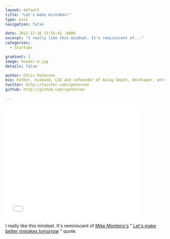 ```yaml
---
layout: default
title: "Let's make mistakes!"
type: post
navigation: false

date: 2012-12-16 13:55:41 -0800
excerpt: "I really like this mindset. It's reminiscent of..."
categories:
  - Startups

gradient: 1
image: header-4.jpg
details: false

author: Chris Petersen
bio: Father, husband, CIO and cofounder of Assay Depot, developer, entrepreneur and technologist.
twitter: http://twitter.com/cpetersen
github: http://github.com/cpetersen

---
```


<iframe class="embedly-embed" src="//cdn.embedly.com/widgets/media.html?src=https%3A%2F%2Fwww.slideshare.net%2Fslideshow%2Fembed_code%2Fkey%2FMr55ZHjHx5cRTU&url=http%3A%2F%2Fwww.slideshare.net%2Fdanmil30%2Fhow-to-run-a-5-whys-with-humans-not-robots&image=http%3A%2F%2Fcdn.slidesharecdn.com%2Fss_thumbnails%2Fleanstartup5whyshumans-121203175503-phpapp01-thumbnail-4.jpg%3Fcb%3D1373361584&key=d815972c91e546edb5d2d02e509f8b1c&type=text%2Fhtml&schema=slideshare" width="425" height="355" scrolling="no" frameborder="0" allowfullscreen></iframe>

I really like this mindset. It's reminiscent of  [Mike Monteiro's](https://twitter.com/mike_ftw)  " [Let's make better mistakes tomorrow](http://www.20x200.com/artworks/1141-mike-monteiro-untitled-lets-make-better-mistakes) " quote.
